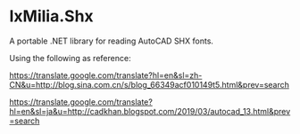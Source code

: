 ﻿IxMilia.Shx
===========

A portable .NET library for reading AutoCAD SHX fonts.

Using the following as reference:

https://translate.google.com/translate?hl=en&sl=zh-CN&u=http://blog.sina.com.cn/s/blog_66349acf010149t5.html&prev=search

https://translate.google.com/translate?hl=en&sl=ja&u=http://cadkhan.blogspot.com/2019/03/autocad_13.html&prev=search
